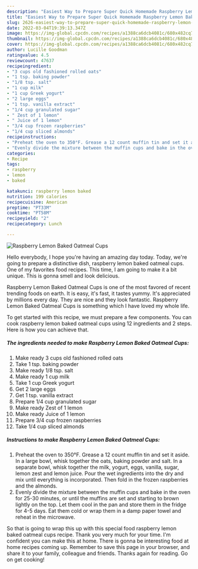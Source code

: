```yaml
---
description: "Easiest Way to Prepare Super Quick Homemade Raspberry Lemon Baked Oatmeal Cups"
title: "Easiest Way to Prepare Super Quick Homemade Raspberry Lemon Baked Oatmeal Cups"
slug: 2626-easiest-way-to-prepare-super-quick-homemade-raspberry-lemon-baked-oatmeal-cups
date: 2022-03-04T19:39:13.347Z
image: https://img-global.cpcdn.com/recipes/a1388ca6dcb4081c/680x482cq70/raspberry-lemon-baked-oatmeal-cups-recipe-main-photo.jpg
thumbnail: https://img-global.cpcdn.com/recipes/a1388ca6dcb4081c/680x482cq70/raspberry-lemon-baked-oatmeal-cups-recipe-main-photo.jpg
cover: https://img-global.cpcdn.com/recipes/a1388ca6dcb4081c/680x482cq70/raspberry-lemon-baked-oatmeal-cups-recipe-main-photo.jpg
author: Lucille Goodman
ratingvalue: 4.5
reviewcount: 47637
recipeingredient:
- "3 cups old fashioned rolled oats"
- "1 tsp. baking powder"
- "1/8 tsp. salt"
- "1 cup milk"
- "1 cup Greek yogurt"
- "2 large eggs"
- "1 tsp. vanilla extract"
- "1/4 cup granulated sugar"
- " Zest of 1 lemon"
- " Juice of 1 lemon"
- "3/4 cup frozen raspberries"
- "1/4 cup sliced almonds"
recipeinstructions:
- "Preheat the oven to 350°F. Grease a 12 count muffin tin and set it aside. In a large bowl, whisk together the oats, baking powder and salt. In a separate bowl, whisk together the milk, yogurt, eggs, vanilla, sugar, lemon zest and lemon juice. Pour the wet ingredients into the dry and mix until everything is incorporated. Then fold in the frozen raspberries and the almonds."
- "Evenly divide the mixture between the muffin cups and bake in the oven for 25-30 minutes, or until the muffins are set and starting to brown lightly on the top. Let them cool in the pan and store them in the fridge for 4-5 days. Eat them cold or wrap them in a damp paper towel and reheat in the microwave."
categories:
- Recipe
tags:
- raspberry
- lemon
- baked

katakunci: raspberry lemon baked 
nutrition: 199 calories
recipecuisine: American
preptime: "PT33M"
cooktime: "PT58M"
recipeyield: "2"
recipecategory: Lunch

---
```



![Raspberry Lemon Baked Oatmeal Cups](https://img-global.cpcdn.com/recipes/a1388ca6dcb4081c/680x482cq70/raspberry-lemon-baked-oatmeal-cups-recipe-main-photo.jpg)

Hello everybody, I hope you're having an amazing day today. Today, we're going to prepare a distinctive dish, raspberry lemon baked oatmeal cups. One of my favorites food recipes. This time, I am going to make it a bit unique. This is gonna smell and look delicious.



Raspberry Lemon Baked Oatmeal Cups is one of the most favored of recent trending foods on earth. It is easy, it's fast, it tastes yummy. It's appreciated by millions every day. They are nice and they look fantastic. Raspberry Lemon Baked Oatmeal Cups is something which I have loved my whole life.


To get started with this recipe, we must prepare a few components. You can cook raspberry lemon baked oatmeal cups using 12 ingredients and 2 steps. Here is how you can achieve that.

<!--inarticleads1-->

##### The ingredients needed to make Raspberry Lemon Baked Oatmeal Cups:

1. Make ready 3 cups old fashioned rolled oats
1. Take 1 tsp. baking powder
1. Make ready 1/8 tsp. salt
1. Make ready 1 cup milk
1. Take 1 cup Greek yogurt
1. Get 2 large eggs
1. Get 1 tsp. vanilla extract
1. Prepare 1/4 cup granulated sugar
1. Make ready  Zest of 1 lemon
1. Make ready  Juice of 1 lemon
1. Prepare 3/4 cup frozen raspberries
1. Take 1/4 cup sliced almonds




<!--inarticleads2-->

##### Instructions to make Raspberry Lemon Baked Oatmeal Cups:

1. Preheat the oven to 350°F. Grease a 12 count muffin tin and set it aside. In a large bowl, whisk together the oats, baking powder and salt. In a separate bowl, whisk together the milk, yogurt, eggs, vanilla, sugar, lemon zest and lemon juice. Pour the wet ingredients into the dry and mix until everything is incorporated. Then fold in the frozen raspberries and the almonds.
1. Evenly divide the mixture between the muffin cups and bake in the oven for 25-30 minutes, or until the muffins are set and starting to brown lightly on the top. Let them cool in the pan and store them in the fridge for 4-5 days. Eat them cold or wrap them in a damp paper towel and reheat in the microwave.




So that is going to wrap this up with this special food raspberry lemon baked oatmeal cups recipe. Thank you very much for your time. I'm confident you can make this at home. There is gonna be interesting food at home recipes coming up. Remember to save this page in your browser, and share it to your family, colleague and friends. Thanks again for reading. Go on get cooking!
